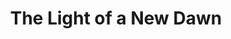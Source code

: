 ---
ee_id: '4497'
site: '1'
type: '2'
url: 2020-031-the-light-of-a-new-dawn
title: The Light of a New Dawn
year: '2020'
display_year: '2020'
medium: 'New York Times "Fireplace" spread & related Louis Vuitton window installation(s). '
dims: ''
pitch: Did an ad &amp; window campaign 4 LV.&nbsp;
ps: ''
live_url: ''
related: ''
youtube: ''
related_code: ''
imgs: light-of-a-new-dawn-2020-031-db-ih--MUIA.jpg
subheading: ''
download: ''
add_credit: ''
commission: ''
layout: things-i-made
---